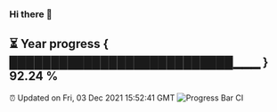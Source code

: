 ### Hi there 👋
⏳ Year progress { ███████████████████████████▁▁▁ } 92.24 %
---
⏰ Updated on Fri, 03 Dec 2021 15:52:41 GMT
![Progress Bar CI](https://github.com/liununu/liununu/workflows/Progress%20Bar%20CI/badge.svg)
